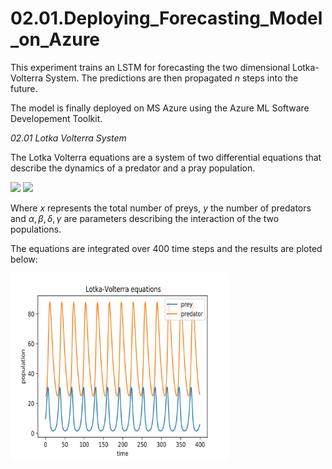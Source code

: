 # 02.01.Deploying_Forecasting_Model_on_Azure

This experiment trains an LSTM for forecasting the two dimensional Lotka-Volterra System. 
The predictions are then propagated *n* steps into the future.

The model is finally deployed on MS Azure using the Azure ML Software Developement Toolkit.

*02.01 Lotka Volterra System*

The Lotka Volterra equations are a system of two differential equations that describe the dynamics of a predator and a pray population.

<img src="https://render.githubusercontent.com/render/math?math=\frac{\partial x}{\partial t} \ = \alpha x - \beta xy">

<img src="https://render.githubusercontent.com/render/math?math=\frac{\partial y}{\partial t} \ = \delta xy - \gamma y">

Where $x$ represents the total number of preys, $y$ the number of predators and $\alpha,\beta,\delta, \gamma$ are parameters describing the interaction of the two populations.

The equations are integrated over 400 time steps and the results are ploted below:

<img src="./Figures/Lotka_Predictions_data_first400.jpg" width="350" height="300" />
